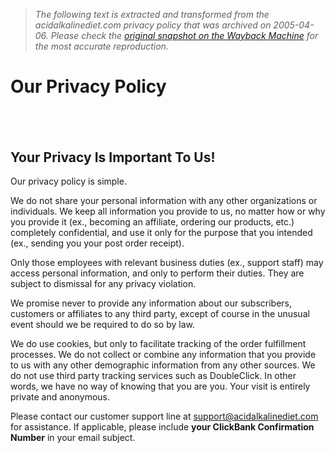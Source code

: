 > *The following text is extracted and transformed from the acidalkalinediet.com privacy policy that was archived on 2005-04-06. Please check the [original snapshot on the Wayback Machine](https://web.archive.org/web/20050406193036id_/http%3A//www.acidalkalinediet.com/ppolicy.htm) for the most accurate reproduction.*

# Our Privacy Policy

   
---  
  
## Your Privacy Is Important To Us! 

Our privacy policy is simple.

We do not share your personal information with any other organizations or individuals. We keep all information you provide to us, no matter how or why you provide it (ex., becoming an affiliate, ordering our products, etc.) completely confidential, and use it only for the purpose that you intended (ex., sending you your post order receipt).

Only those employees with relevant business duties (ex., support staff) may access personal information, and only to perform their duties. They are subject to dismissal for any privacy violation.

We promise never to provide any information about our subscribers, customers or affiliates to any third party, except of course in the unusual event should we be required to do so by law.

We do use cookies, but only to facilitate tracking of the order fulfillment processes. We do not collect or combine any information that you provide to us with any other demographic information from any other sources. We do not use third party tracking services such as DoubleClick. In other words, we have no way of knowing that you are you. Your visit is entirely private and anonymous.

Please contact our customer support line at [support@acidalkalinediet.com](mailto:support@acidalkalinediet.com) for assistance. If applicable, please include **your ClickBank Confirmation Number** in your email subject. 
